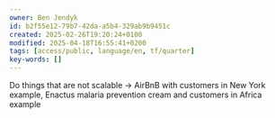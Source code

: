 ```yaml
---
owner: Ben Jendyk
id: b2f55e12-79b7-42da-a5b4-329ab9b9451c
created: 2025-02-26T19:20:24+0100
modified: 2025-04-18T16:55:41+0200
tags: [access/public, language/en, tf/quarter]
key-words: []
---
```


Do things that are not scalable -> AirBnB with customers in New York example, Enactus malaria prevention cream and customers in Africa example